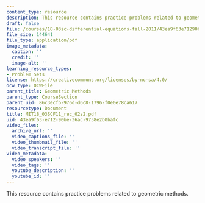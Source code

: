 ```yaml
---
content_type: resource
description: This resource contains practice problems related to geometric methods.
draft: false
file: /courses/18-03sc-differential-equations-fall-2011/43ea9f63e71290be36ac9738e2b0bafc_MIT18_03SCF11_rec_02s2.pdf
file_size: 144641
file_type: application/pdf
image_metadata:
  caption: ''
  credit: ''
  image-alt: ''
learning_resource_types:
- Problem Sets
license: https://creativecommons.org/licenses/by-nc-sa/4.0/
ocw_type: OCWFile
parent_title: Geometric Methods
parent_type: CourseSection
parent_uid: 86c3ecfb-976d-d6c8-1796-f0e0e78ca617
resourcetype: Document
title: MIT18_03SCF11_rec_02s2.pdf
uid: 43ea9f63-e712-90be-36ac-9738e2b0bafc
video_files:
  archive_url: ''
  video_captions_file: ''
  video_thumbnail_file: ''
  video_transcript_file: ''
video_metadata:
  video_speakers: ''
  video_tags: ''
  youtube_description: ''
  youtube_id: ''
---
```

This resource contains practice problems related to geometric methods.